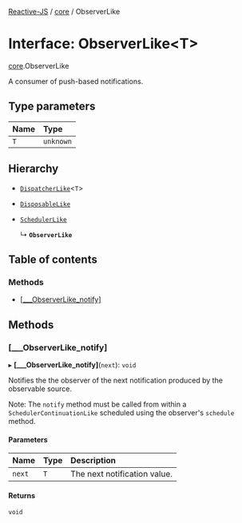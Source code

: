 [Reactive-JS](../README.md) / [core](../modules/core.md) / ObserverLike

# Interface: ObserverLike<T\>

[core](../modules/core.md).ObserverLike

A consumer of push-based notifications.

## Type parameters

| Name | Type |
| :------ | :------ |
| `T` | `unknown` |

## Hierarchy

- [`DispatcherLike`](core.DispatcherLike.md)<`T`\>

- [`DisposableLike`](core.DisposableLike.md)

- [`SchedulerLike`](core.SchedulerLike.md)

  ↳ **`ObserverLike`**

## Table of contents

### Methods

- [[\_\_\_ObserverLike\_notify]](core.ObserverLike.md#[___observerlike_notify])

## Methods

### [\_\_\_ObserverLike\_notify]

▸ **[___ObserverLike_notify]**(`next`): `void`

Notifies the the observer of the next notification produced by the observable source.

Note: The `notify` method must be called from within a `SchedulerContinuationLike`
scheduled using the observer's `schedule` method.

#### Parameters

| Name | Type | Description |
| :------ | :------ | :------ |
| `next` | `T` | The next notification value. |

#### Returns

`void`
